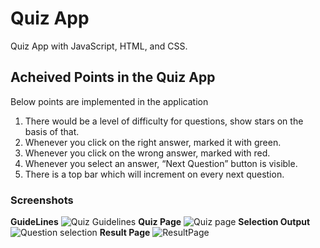 # Quiz App
Quiz App with JavaScript, HTML, and CSS.

## Acheived Points in the Quiz App
Below points are implemented in the application

1. There would be a level of difficulty for questions, show stars on the basis of that.
2. Whenever you click on the right answer, marked it with green.
3. Whenever you click on the wrong answer, marked with red.
4. Whenever you select an answer, “Next Question” button is visible.
5. There is a top bar which will increment on every next question.

### Screenshots
**GuideLines** 
![Quiz Guidelines](https://user-images.githubusercontent.com/54719422/227718504-fc7b1a3b-1fcb-440a-b768-902613ba6b97.PNG)
**Quiz Page** 
![Quiz page](https://user-images.githubusercontent.com/54719422/227718507-873aa8f6-1c92-4087-ac1a-86892b272f05.PNG)
**Selection Output** 
![Question selection](https://user-images.githubusercontent.com/54719422/227718509-e19cbe65-c3c8-4f94-9467-7c1e5cf2e2db.PNG)
**Result Page** 
![ResultPage](https://user-images.githubusercontent.com/54719422/227718508-f80cb42e-ed4b-498e-816b-776d73c39151.PNG)
